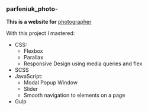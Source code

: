 ### parfeniuk_photo-
**This is a website for** [photographer](https://elchonock.github.io/parfeniuk_photo_dist/)

With this project I mastered:
* CSS:
   * Flexbox
   * Parallax
   * Responsive Design using media queries and flex
* SCSS
* JavaScript:
   * Modal Popup Window
   * Slider
   * Smooth navigation to elements on a page
* Gulp
    
 
